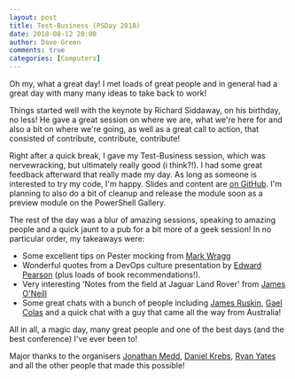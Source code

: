 ```yaml
---
layout: post
title: Test-Business (PSDay 2018)
date: 2018-08-12 20:00
author: Dave Green
comments: true
categories: [Computers]
---
```


Oh my, what a great day! I met loads of great people and in general had a great day with many many ideas to take back to work!

Things started well with the keynote by Richard Siddaway, on his birthday, no less! He gave a great session on where we are, what we're here for and also a bit on where we're going, as well as a great call to action, that consisted of contribute, contribute, contribute!

Right after a quick break, I gave my Test-Business session, which was nervewracking, but ultimately really good (i think?!). I had some great feedback afterward that really made my day. As long as someone is interested to try my code, I'm happy. Slides and content are [on GitHub](https://github.com/davegreen/PSDay2018). 
I'm planning to also do a bit of cleanup and release the module soon as a preview module on the PowerShell Gallery.

The rest of the day was a blur of amazing sessions, speaking to amazing people and a quick jaunt to a pub for a bit more of a geek session! In no particular order, my takeaways were:

- Some excellent tips on Pester mocking from [Mark Wragg](https://twitter.com/markwragg)
- Wonderful quotes from a DevOps culture presentation by [Edward Pearson](https://twitter.com/edwardpearson) (plus loads of book recommendations!).
- Very interesting 'Notes from the field at Jaguar Land Rover' from [James O'Neill](https://twitter.com/jamesoneill)
- Some great chats with a bunch of people including [James Ruskin](https://twitter.com/jpruskin), [Gael Colas](https://twitter.com/gaelcolas) and a quick chat with a guy that came all the way from Australia!

All in all, a magic day, many great people and one of the best days (and the best conference) I've ever been to!

Major thanks to the organisers [Jonathan Medd](https://twitter.com/jonathanmedd), [Daniel Krebs](https://twitter.com/Dan1el42), [Ryan Yates](https://twitter.com/ryanyates1990) and all the other people that made this possible!

